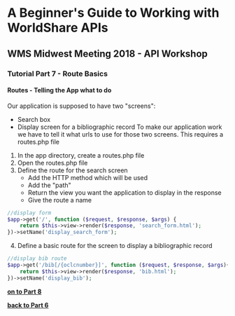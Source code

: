 # A Beginner's Guide to Working with WorldShare APIs
## WMS Midwest Meeting 2018 - API Workshop
### Tutorial Part 7 - Route Basics

#### Routes - Telling the App what to do
Our application is supposed to have two "screens":
- Search box
- Display screen for a bibliographic record
To make our application work we have to tell it what urls to use for those two screens. This requires a routes.php file

1. In the app directory, create a routes.php file
2. Open the routes.php file
3. Define the route for the search screen
    - Add the HTTP method which will be used
    - Add the "path"
    - Return the view you want the application to display in the response
    - Give the route a name

```php
//display form
$app->get('/', function ($request, $response, $args) {
    return $this->view->render($response, 'search_form.html');
})->setName('display_search_form');
```
4. Define a basic route for the screen to display a bibliographic record

```php
//display bib route
$app->get('/bib[/{oclcnumber}]', function ($request, $response, $args){
    return $this->view->render($response, 'bib.html');
})->setName('display_bib');
```

**[on to Part 8](tutorial-08.md)**

**[back to Part 6](tutorial-06.md)**